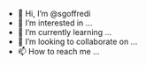 - 👋 Hi, I’m @sgoffredi
- 👀 I’m interested in ... 
- 🌱 I’m currently learning ... 
- 💞️ I’m looking to collaborate on ... 
- 📫 How to reach me ... 

<!---
sgoffredi/sgoffredi is a ✨ special ✨ repository because its `README.md` (this file) appears on your GitHub profile.
You can click the Preview link to take a look at your changes.
--->
